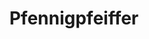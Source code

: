 ---
title: "Pfennigpfeiffer"
url: /dresden/pfennigpfeiffer-peschelstrasse/
shop: Haushaltsartikel
---